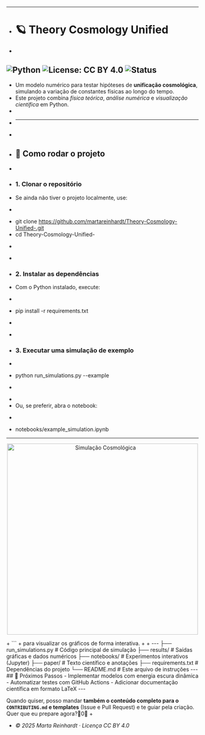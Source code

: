 
---
+ # 🪐 Theory Cosmology Unified
+ 
![Python](https://img.shields.io/badge/Python-3.11-blue)
![License: CC BY 4.0](https://img.shields.io/badge/license-CC--BY--4.0-lightgrey)
![Status](https://img.shields.io/badge/status-active-success)
---
+ Um modelo numérico para testar hipóteses de **unificação cosmológica**, simulando a variação de constantes físicas ao longo do tempo.  
+ Este projeto combina *física teórica*, *análise numérica* e *visualização científica* em Python.
+ 
+ ---
+ 
+ ## 🚀 Como rodar o projeto
+ 
+ ### 1. Clonar o repositório
+ Se ainda não tiver o projeto localmente, use:
+ ```bash
+ git clone https://github.com/martareinhardt/Theory-Cosmology-Unified-.git
+ cd Theory-Cosmology-Unified-
+ ```
+ 
+ ### 2. Instalar as dependências
+ Com o Python instalado, execute:
+ ```bash
+ pip install -r requirements.txt
+ ```
+ 
+ ### 3. Executar uma simulação de exemplo
+ ```bash
+ python run_simulations.py --example
+ ```
+ 
+ Ou, se preferir, abra o notebook:
+ ```bash
+ notebooks/example_simulation.ipynb
---
<p align="center">
  <img src="results/sample_cosmology_plot.png" width="500" alt="Simulação Cosmológica">
</p>
+ ```
+ para visualizar os gráficos de forma interativa.
+ 
+ ---
├── run_simulations.py      # Código principal de simulação
├── results/                # Saídas gráficas e dados numéricos
├── notebooks/              # Experimentos interativos (Jupyter)
├── paper/                  # Texto científico e anotações
├── requirements.txt        # Dependências do projeto
└── README.md               # Este arquivo de instruções
---
## 🔭 Próximos Passos
- Implementar modelos com energia escura dinâmica
- Automatizar testes com GitHub Actions
- Adicionar documentação científica em formato LaTeX
---

Quando quiser, posso mandar **também o conteúdo completo para o `CONTRIBUTING.md` e templates** (Issue e Pull Request) e te guiar pela criação. Quer que eu prepare agora?0
+ 
+ *© 2025 Marta Reinhardt · Licença CC BY 4.0*
